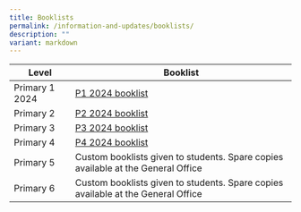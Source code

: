 ```yaml
---
title: Booklists
permalink: /information-and-updates/booklists/
description: ""
variant: markdown
---
```

| Level | Booklist |
| -------- | -------- |
| Primary 1 2024     |  [P1 2024 booklist](/files/Booklist/p1_2024.pdf)   |
| Primary 2  | [P2 2024 booklist](/files/Booklist/JWPS_2024_P2.pdf)  |
|Primary 3  |  [P3 2024 booklist](/files/Booklist/JWPS_2024_P3.pdf)  |
| Primary 4  | [P4 2024 booklist](/files/Booklist/JWPS_2024_P4.pdf) |
| Primary 5  | Custom booklists given to students. Spare copies available at the General Office |
| Primary 6  | Custom booklists given to students. Spare copies available at the General Office |
